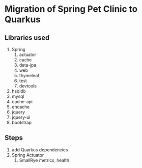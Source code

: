 # Migration of Spring Pet Clinic to Quarkus

## Libraries used
1. Spring
   1. actuator
   2. cache
   3. data-jpa
   4. web
   5. thymeleaf
   6. test
   7. devtools
2. hsqldb
3. mysql
4. cache-api
5. ehcache
6. jquery
7. jquery-ui
8. bootstrap

## Steps
1. add Quarkus dependencies
2. Spring Actuator
   1. SmallRye metrics, health 


